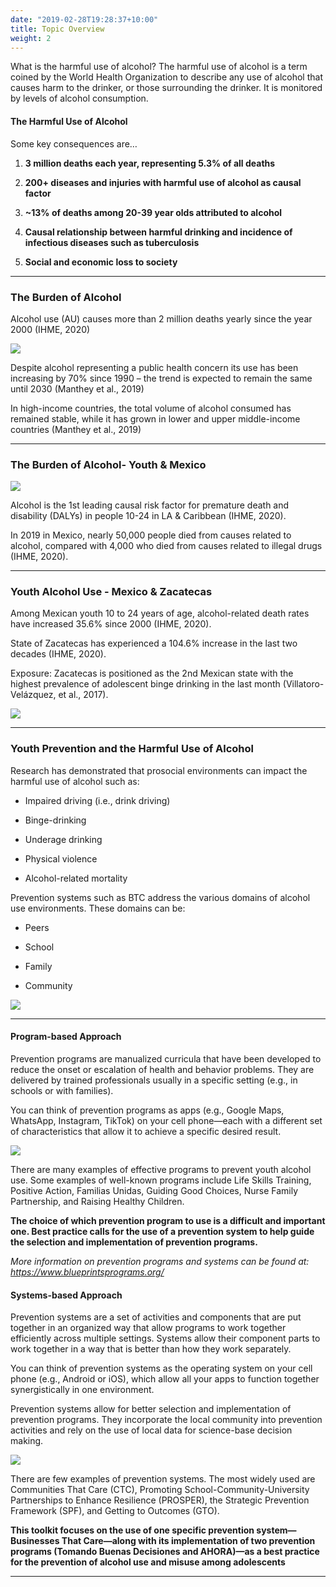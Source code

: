 ```yaml
---
date: "2019-02-28T19:28:37+10:00"
title: Topic Overview
weight: 2
---
```


What is the harmful use of alcohol? The harmful use of alcohol is a term coined by the World Health Organization to describe any use of alcohol that causes harm to the drinker, or those surrounding the drinker. It is monitored by levels of alcohol consumption.

#### The Harmful Use of Alcohol

Some key consequences are…

1. **3 million deaths each year, representing 5.3% of all deaths**

1. **200+ diseases and injuries with harmful use of alcohol as causal factor**

1. **~13% of deaths among 20-39 year olds attributed to alcohol**

1. **Causal relationship between harmful drinking and incidence of infectious diseases such as tuberculosis**

1. **Social and economic loss to society**

---

### The Burden of Alcohol

Alcohol use (AU) causes more than 2 million deaths yearly since the year 2000 (IHME, 2020)

![](img/img1.png)

Despite alcohol representing a public health concern its use has been increasing by 70% since 1990 – the trend is expected to remain the same until 2030 (Manthey et al., 2019)

In high-income countries, the total volume of alcohol consumed has remained stable, while it has grown in lower and upper middle-income countries (Manthey et al., 2019)

---

### The Burden of Alcohol- Youth & Mexico

![](img/img2.png)

Alcohol is the 1st leading causal risk factor for premature death and disability (DALYs) in people 10-24 in LA & Caribbean (IHME, 2020).

In 2019 in Mexico, nearly 50,000 people died from causes related to alcohol, compared with 4,000 who died from causes related to illegal drugs (IHME, 2020).

---

### Youth Alcohol Use - Mexico & Zacatecas

Among Mexican youth 10 to 24 years of age, alcohol-related death rates have increased 35.6% since 2000 (IHME, 2020).

State of Zacatecas has experienced a 104.6% increase in the last two decades (IHME, 2020). 

Exposure: Zacatecas is positioned as the 2nd  Mexican state with the highest prevalence of adolescent binge drinking in the last month (Villatoro-Velázquez, et al., 2017). 

![](img/img3.png)

---

### Youth Prevention and the Harmful Use of Alcohol

Research has demonstrated that prosocial environments can impact the harmful use of alcohol such as:

* Impaired driving (i.e., drink driving)

* Binge-drinking

* Underage drinking

* Physical violence

* Alcohol-related mortality

Prevention systems such as BTC address the various domains of alcohol use environments. These domains can be: 

* Peers

* School 

* Family

* Community

![](img/img4.png)

---

#### Program-based Approach

Prevention programs are manualized curricula that have been developed to reduce the onset or escalation of health and behavior problems. They are delivered by trained professionals usually in a specific setting (e.g., in schools or with families). 

You can think of prevention programs as apps (e.g., Google Maps, WhatsApp, Instagram, TikTok) on your cell phone—each with a different set of characteristics that allow it to achieve a specific desired result.

![](img/img5.png)

There are many examples of effective programs to prevent youth alcohol use. Some examples of well-known programs include Life Skills Training, Positive Action, Familias Unidas, Guiding Good Choices, Nurse Family Partnership, and Raising Healthy Children.

**The choice of which prevention program to use is a difficult and important one. Best practice calls for the use of a prevention system to help guide the selection and implementation of prevention programs.**

*More information on prevention programs and systems can be found at: https://www.blueprintsprograms.org/*


#### Systems-based Approach

Prevention systems are a set of activities and components that are put together in an organized way that allow programs to work together efficiently across multiple settings. Systems allow their component parts to work together in a way that is better than how they work separately.  

You can think of prevention systems as the operating system on your cell phone (e.g., Android or iOS), which allow all your apps to function together synergistically in one environment.

Prevention systems allow for better selection and implementation of prevention programs. They incorporate the local community into prevention activities and rely on the use of local data for science-base decision making. 

![](img/img6.png)

There are few examples of prevention systems. The most widely used are Communities That Care (CTC), Promoting School-Community-University Partnerships to Enhance Resilience (PROSPER), the Strategic Prevention Framework (SPF), and Getting to Outcomes (GTO). 

**This toolkit focuses on the use of one specific prevention system—Businesses That Care—along with its implementation of two prevention programs (Tomando Buenas Decisiones and AHORA)—as a best practice for the prevention of alcohol use and misuse among adolescents**

---


